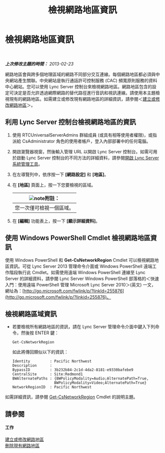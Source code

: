 ﻿---
title: 檢視網路地區資訊
TOCTitle: 檢視網路地區資訊
ms:assetid: 665740d0-a3ed-460f-8337-5ed945f90589
ms:mtpsurl: https://technet.microsoft.com/zh-tw/library/JJ688076(v=OCS.15)
ms:contentKeyID: 49890095
ms.date: 08/10/2015
mtps_version: v=OCS.15
ms.translationtype: HT
---

# 檢視網路地區資訊

 

_**上次修改主題的時間：** 2013-02-23_

網路地區會與跨多個地理區域的網路不同部分交互連線。每個網路地區都必須與中央網站產生關聯。中央網站是執行通話許可控制服務 (CAC) 頻寬原則服務的資料中心網站。您可以使用 Lync Server 控制台來檢視網路地區。網路地區包含的設定可決定是否允許透過網際網路的替代路徑進行音訊和視訊連線。請使用本主題檢視現有的網路地區。如需建立或修改現有網路地區的詳細資訊，請參閱＜[建立或修改網路地區](lync-server-2013-creating-or-modifying-network-regions.md)＞。

## 利用 Lync Server 控制台檢視網路地區的資訊

1.  使用 RTCUniversalServerAdmins 群組成員 (或具有相等使用者權限)，或指派給 CsAdministrator 角色的使用者帳戶，登入內部部署中的任何電腦。

2.  開啟瀏覽器視窗，然後輸入管理 URL 以開啟 Lync Server 控制台。如需可用於啟動 Lync Server 控制台的不同方法的詳細資料，請參閱[開啟 Lync Server 系統管理工具](lync-server-2013-open-lync-server-administrative-tools.md)。

3.  在左導覽列中，依序按一下 **\[網路設定\]** 和 **\[地區\]**。

4.  在 **\[地區\]** 頁面上，按一下您要檢視的區域。
    
    <table>
    <thead>
    <tr class="header">
    <th><img src="images/Gg398811.note(OCS.15).gif" title="note" alt="note" />附註：</th>
    </tr>
    </thead>
    <tbody>
    <tr class="odd">
    <td>您一次僅可檢視一個區域。</td>
    </tr>
    </tbody>
    </table>


5.  在 **\[編輯\]** 功能表上，按一下 **\[顯示詳細資料\]**。

## 使用 Windows PowerShell Cmdlet 檢視網路地區資訊

使用 Windows PowerShell 和 **Get-CsNetworkRegion** Cmdlet 可以檢視網路地區資訊。可從 Lync Server 2013 管理命令介面或 Windows PowerShell 遠端工作階段執行此 Cmdlet。如需使用遠端 Windows PowerShell 連線至 Lync Server 的詳細資料，請參閱 Lync Server Windows PowerShell 部落格的＜快速入門：使用遠端 PowerShell 管理 Microsoft Lync Server 2010＞(英文) 一文，網址為：[http://go.microsoft.com/fwlink/p/?linkId=255876](http://go.microsoft.com/fwlink/p/?linkid=255876)。

## 檢視網路區域資訊

  - 若要檢視所有網路地區的資訊，請在 Lync Server 管理命令介面中鍵入下列命令，然後按 ENTER 鍵：
    
        Get-CsNetworkRegion
    
    如此將傳回類似以下的資訊：
    
        Identity         : Pacific Northwest
        Description      :
        BypassID         : 3b232b84-2c1d-4da2-8181-e9330bafebe9
        CentralSite      : Site:Redmond1
        BWAlternatePaths : {BWPolicyModality=Audio;AlternatePath=True, 
                           BWPolicyModality=Video;AlternatePath=True}
        NetworkRegionID  : Pacific Northwest

如需詳細資訊，請參閱 [Get-CsNetworkRegion](https://docs.microsoft.com/en-us/powershell/module/skype/Get-CsNetworkRegionLink) Cmdlet 的說明主題。

## 請參閱

#### 工作

[建立或修改網路地區](lync-server-2013-creating-or-modifying-network-regions.md)  
[刪除現有網路地區](lync-server-2013-deleting-existing-network-regions.md)

